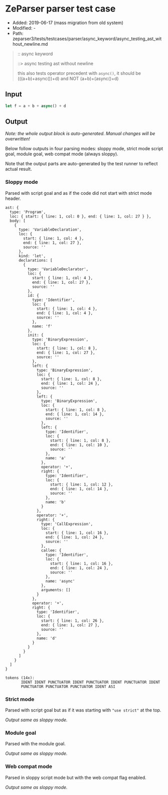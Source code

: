 # ZeParser parser test case

- Added: 2019-06-17 (mass migration from old system)
- Modified: -
- Path: zeparser3/tests/testcases/parser/async_keyword/async_testing_ast_without_newline.md

> :: async keyword
>
> ::> async testing ast without newline
>
> this also tests operator precedent with `async()`, it should be (((a+b)+async())+d) and NOT (a+b)+(async()+d)

## Input

`````js
let f = a + b + async() + d
`````

## Output

_Note: the whole output block is auto-generated. Manual changes will be overwritten!_

Below follow outputs in four parsing modes: sloppy mode, strict mode script goal, module goal, web compat mode (always sloppy).

Note that the output parts are auto-generated by the test runner to reflect actual result.

### Sloppy mode

Parsed with script goal and as if the code did not start with strict mode header.

`````
ast: {
  type: 'Program',
  loc: { start: { line: 1, col: 0 }, end: { line: 1, col: 27 } },
  body: [
    {
      type: 'VariableDeclaration',
      loc: {
        start: { line: 1, col: 4 },
        end: { line: 1, col: 27 },
        source: ''
      },
      kind: 'let',
      declarations: [
        {
          type: 'VariableDeclarator',
          loc: {
            start: { line: 1, col: 4 },
            end: { line: 1, col: 27 },
            source: ''
          },
          id: {
            type: 'Identifier',
            loc: {
              start: { line: 1, col: 4 },
              end: { line: 1, col: 4 },
              source: ''
            },
            name: 'f'
          },
          init: {
            type: 'BinaryExpression',
            loc: {
              start: { line: 1, col: 8 },
              end: { line: 1, col: 27 },
              source: ''
            },
            left: {
              type: 'BinaryExpression',
              loc: {
                start: { line: 1, col: 8 },
                end: { line: 1, col: 24 },
                source: ''
              },
              left: {
                type: 'BinaryExpression',
                loc: {
                  start: { line: 1, col: 8 },
                  end: { line: 1, col: 14 },
                  source: ''
                },
                left: {
                  type: 'Identifier',
                  loc: {
                    start: { line: 1, col: 8 },
                    end: { line: 1, col: 10 },
                    source: ''
                  },
                  name: 'a'
                },
                operator: '+',
                right: {
                  type: 'Identifier',
                  loc: {
                    start: { line: 1, col: 12 },
                    end: { line: 1, col: 14 },
                    source: ''
                  },
                  name: 'b'
                }
              },
              operator: '+',
              right: {
                type: 'CallExpression',
                loc: {
                  start: { line: 1, col: 16 },
                  end: { line: 1, col: 24 },
                  source: ''
                },
                callee: {
                  type: 'Identifier',
                  loc: {
                    start: { line: 1, col: 16 },
                    end: { line: 1, col: 24 },
                    source: ''
                  },
                  name: 'async'
                },
                arguments: []
              }
            },
            operator: '+',
            right: {
              type: 'Identifier',
              loc: {
                start: { line: 1, col: 26 },
                end: { line: 1, col: 27 },
                source: ''
              },
              name: 'd'
            }
          }
        }
      ]
    }
  ]
}

tokens (14x):
       IDENT IDENT PUNCTUATOR IDENT PUNCTUATOR IDENT PUNCTUATOR IDENT
       PUNCTUATOR PUNCTUATOR PUNCTUATOR IDENT ASI
`````

### Strict mode

Parsed with script goal but as if it was starting with `"use strict"` at the top.

_Output same as sloppy mode._

### Module goal

Parsed with the module goal.

_Output same as sloppy mode._

### Web compat mode

Parsed in sloppy script mode but with the web compat flag enabled.

_Output same as sloppy mode._
